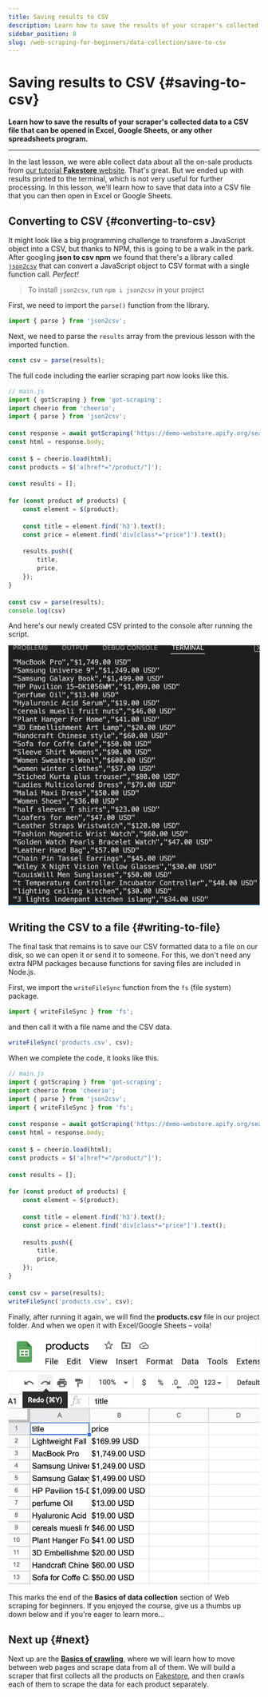 ```yaml
---
title: Saving results to CSV
description: Learn how to save the results of your scraper's collected data to a CSV file that can be opened in Excel, Google Sheets, or any other spreadsheets program.
sidebar_position: 8
slug: /web-scraping-for-beginners/data-collection/save-to-csv
---
```


# Saving results to CSV {#saving-to-csv}

**Learn how to save the results of your scraper's collected data to a CSV file that can be opened in Excel, Google Sheets, or any other spreadsheets program.**

---

In the last lesson, we were able collect data about all the on-sale products from [our tutorial **Fakestore** website](https://demo-webstore.apify.org/). That's great. But we ended up with results printed to the terminal, which is not very useful for further processing. In this lesson, we'll learn how to save that data into a CSV file that you can then open in Excel or Google Sheets.

## Converting to CSV {#converting-to-csv}

It might look like a big programming challenge to transform a JavaScript object into a CSV, but thanks to NPM, this is going to be a walk in the park. After googling **json to csv npm** we found that there's a library called [`json2csv`](https://www.npmjs.com/package/json2csv) that can convert a JavaScript object to CSV format with a single function call. _Perfect!_

> To install `json2csv`, run `npm i json2csv` in your project

First, we need to import the `parse()` function from the library.

```js
import { parse } from 'json2csv';
```

Next, we need to parse the `results` array from the previous lesson with the imported function.

```js
const csv = parse(results);
```

The full code including the earlier scraping part now looks like this.

```js
// main.js
import { gotScraping } from 'got-scraping';
import cheerio from 'cheerio';
import { parse } from 'json2csv';

const response = await gotScraping('https://demo-webstore.apify.org/search/on-sale');
const html = response.body;

const $ = cheerio.load(html);
const products = $('a[href*="/product/"]');

const results = [];

for (const product of products) {
    const element = $(product);

    const title = element.find('h3').text();
    const price = element.find('div[class*="price"]').text();

    results.push({
        title,
        price,
    });
}

const csv = parse(results);
console.log(csv)
```

And here's our newly created CSV printed to the console after running the script.

![Printing CSV data to terminal](./images/terminal-csv.webp)

## Writing the CSV to a file {#writing-to-file}

The final task that remains is to save our CSV formatted data to a file on our disk, so we can open it or send it to someone. For this, we don't need any extra NPM packages because functions for saving files are included in Node.js.

First, we import the `writeFileSync` function from the `fs` (file system) package.

```js
import { writeFileSync } from 'fs';
```

and then call it with a file name and the CSV data.

```js
writeFileSync('products.csv', csv);
```

When we complete the code, it looks like this.

```js
// main.js
import { gotScraping } from 'got-scraping';
import cheerio from 'cheerio';
import { parse } from 'json2csv';
import { writeFileSync } from 'fs';

const response = await gotScraping('https://demo-webstore.apify.org/search/on-sale');
const html = response.body;

const $ = cheerio.load(html);
const products = $('a[href*="/product/"]');

const results = [];

for (const product of products) {
    const element = $(product);

    const title = element.find('h3').text();
    const price = element.find('div[class*="price"]').text();

    results.push({
        title,
        price,
    });
}

const csv = parse(results);
writeFileSync('products.csv', csv);
```

Finally, after running it again, we will find the **products.csv** file in our project folder. And when we open it with Excel/Google Sheets – voila!

![Displaying CSV data in Google Sheets](./images/data-in-sheets.webp)

This marks the end of the **Basics of data collection** section of Web scraping for beginners. If you enjoyed the course, give us a thumbs up down below and if you're eager to learn more...

## Next up {#next}

Next up are the [**Basics of crawling**](../crawling/index.md), where we will learn how to move between web pages and scrape data from all of them. We will build a scraper that first collects all the products on [Fakestore](https://demo-webstore.apify.org/), and then crawls each of them to scrape the data for each product separately.

